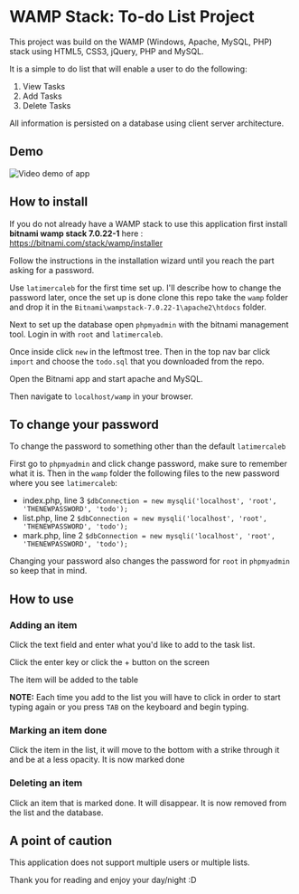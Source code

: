 # WAMP Stack: To-do List Project
This project was build on the WAMP (Windows, Apache, MySQL, PHP) stack using HTML5, CSS3, jQuery, PHP and MySQL.

It is a simple to do list that will enable a user to do the following:

1. View Tasks
2. Add Tasks
3. Delete Tasks

All information is persisted on a database using client server architecture.

## Demo

![Video demo of app](https://github.com/latimercaleb/WAMP-ToDo-ej1297/blob/DesktopTest/docs/Wamp%20demo%20recording/Wamp%20demo%20recording_media/Wamp%20demo%20recording.gif)


## How to install
If you do not already have a WAMP stack to use this application first install **bitnami wamp stack 7.0.22-1** here :  https://bitnami.com/stack/wamp/installer

Follow the instructions in the installation wizard until you reach the part asking for a password.

Use `latimercaleb` for the first time set up. I'll describe how to change the password later, once the set up is done clone this repo take the `wamp` folder and drop it in the `Bitnami\wampstack-7.0.22-1\apache2\htdocs` folder.

Next to set up the database open `phpmyadmin` with the bitnami management tool. Login in with `root` and `latimercaleb`.

Once inside click `new` in the leftmost tree. Then in the top nav bar click `import` and choose the `todo.sql` that you downloaded from the repo.

Open the Bitnami app and start apache and MySQL.

Then navigate to `localhost/wamp` in your browser.

## To change your password
To change the password to something other than the default `latimercaleb`

First go to `phpmyadmin` and click change password, make sure to remember what it is.
Then in the `wamp` folder the following files to the new password where you see `latimercaleb`:
- index.php, line 3 `$dbConnection = new mysqli('localhost', 'root', 'THENEWPASSWORD', 'todo');`
- list.php,  line 2 `$dbConnection = new mysqli('localhost', 'root', 'THENEWPASSWORD', 'todo');`
- mark.php,  line 2 `$dbConnection = new mysqli('localhost', 'root', 'THENEWPASSWORD', 'todo');`

Changing your password also changes the password for `root` in `phpmyadmin` so keep that in mind.

## How to use

### Adding an item
Click the text field and enter what you'd like to add to the task list.

Click the enter key or click the + button on the screen

The item will be added to the table

**NOTE:** Each time you add to the list you will have to click in order to start typing again or you press `TAB` on the keyboard and begin typing.

### Marking an item done
Click the item in the list, it will move to the bottom with a strike through it and be at a less opacity. It is now marked done

### Deleting an item
Click an item that is marked done. It will disappear. It is now removed from the list and the database.

## A point of caution
This application does not support multiple users or multiple lists.

Thank you for reading and enjoy your day/night :D
